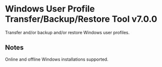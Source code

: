 # Windows User Profile Transfer/Backup/Restore Tool v7.0.0
Transfer and/or backup and/or restore Windows user profiles.

## Notes
Online and offline Windows installations supported.
